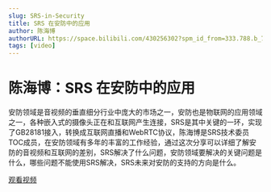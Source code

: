 ```yaml
---
slug: SRS-in-Security
title: SRS 在安防中的应用
author: 陈海博
authorURL: https://space.bilibili.com/430256302?spm_id_from=333.788.b_765f7570696e666f.2
tags: [video]
---
```


# 陈海博：SRS 在安防中的应用

安防领域是音视频的垂直细分行业中庞大的市场之一，安防也是物联网的应用领域之一，各种嵌入式的摄像头正在和互联网产生连接，SRS是其中关键的一环，实现了GB28181接入，转换成互联网直播和WebRTC协议，陈海博是SRS技术委员TOC成员，在安防领域有多年的丰富的工作经验，通过这次分享可以详细了解安防的音视频和互联网的差别，SRS解决了什么问题，安防领域要解决的关键问题是什么，哪些问题不能使用SRS解决，SRS未来对安防的支持的方向是什么。

[观看视频](https://www.bilibili.com/video/BV11S4y197Zx)
